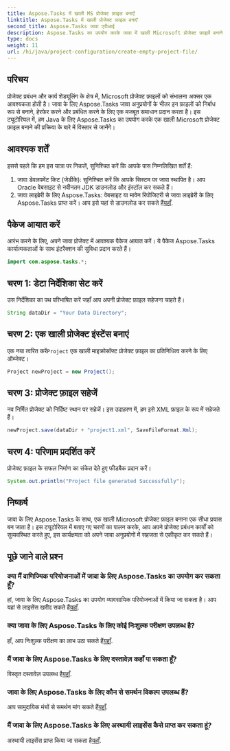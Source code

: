 ```yaml
---
title: Aspose.Tasks में खाली MS प्रोजेक्ट फ़ाइल बनाएँ
linktitle: Aspose.Tasks में खाली प्रोजेक्ट फ़ाइल बनाएँ
second_title: Aspose.Tasks जावा एपीआई
description: Aspose.Tasks का उपयोग करके जावा में खाली Microsoft प्रोजेक्ट फ़ाइलें बनाने का तरीका जानें। निर्बाध एकीकरण के लिए आसान कदम.
type: docs
weight: 11
url: /hi/java/project-configuration/create-empty-project-file/
---
```

## परिचय
प्रोजेक्ट प्रबंधन और कार्य शेड्यूलिंग के क्षेत्र में, Microsoft प्रोजेक्ट फ़ाइलों को संभालना अक्सर एक आवश्यकता होती है। जावा के लिए Aspose.Tasks जावा अनुप्रयोगों के भीतर इन फ़ाइलों को निर्बाध रूप से बनाने, हेरफेर करने और प्रबंधित करने के लिए एक मजबूत समाधान प्रदान करता है। इस ट्यूटोरियल में, हम Java के लिए Aspose.Tasks का उपयोग करके एक खाली Microsoft प्रोजेक्ट फ़ाइल बनाने की प्रक्रिया के बारे में विस्तार से जानेंगे।
## आवश्यक शर्तें
इससे पहले कि हम इस यात्रा पर निकलें, सुनिश्चित करें कि आपके पास निम्नलिखित शर्तें हैं:
1. जावा डेवलपमेंट किट (जेडीके): सुनिश्चित करें कि आपके सिस्टम पर जावा स्थापित है। आप Oracle वेबसाइट से नवीनतम JDK डाउनलोड और इंस्टॉल कर सकते हैं।
2.  जावा लाइब्रेरी के लिए Aspose.Tasks: वेबसाइट या मावेन रिपोजिटरी से जावा लाइब्रेरी के लिए Aspose.Tasks प्राप्त करें। आप इसे यहां से डाउनलोड कर सकते हैं[यहाँ](https://releases.aspose.com/tasks/java/).

## पैकेज आयात करें
आरंभ करने के लिए, अपने जावा प्रोजेक्ट में आवश्यक पैकेज आयात करें। ये पैकेज Aspose.Tasks कार्यात्मकताओं के साथ इंटरैक्शन की सुविधा प्रदान करते हैं।
```java
import com.aspose.tasks.*;
```
## चरण 1: डेटा निर्देशिका सेट करें
उस निर्देशिका का पथ परिभाषित करें जहाँ आप अपनी प्रोजेक्ट फ़ाइल सहेजना चाहते हैं।
```java
String dataDir = "Your Data Directory";
```
## चरण 2: एक खाली प्रोजेक्ट इंस्टेंस बनाएं
 एक नया त्वरित करें`Project` एक खाली माइक्रोसॉफ्ट प्रोजेक्ट फ़ाइल का प्रतिनिधित्व करने के लिए ऑब्जेक्ट।
```java
Project newProject = new Project();
```
## चरण 3: प्रोजेक्ट फ़ाइल सहेजें
नव निर्मित प्रोजेक्ट को निर्दिष्ट स्थान पर सहेजें। इस उदाहरण में, हम इसे XML फ़ाइल के रूप में सहेजते हैं।
```java
newProject.save(dataDir + "project1.xml", SaveFileFormat.Xml);
```
## चरण 4: परिणाम प्रदर्शित करें
प्रोजेक्ट फ़ाइल के सफल निर्माण का संकेत देते हुए फीडबैक प्रदान करें।
```java
System.out.println("Project file generated Successfully");
```

## निष्कर्ष
जावा के लिए Aspose.Tasks के साथ, एक खाली Microsoft प्रोजेक्ट फ़ाइल बनाना एक सीधा प्रयास बन जाता है। इस ट्यूटोरियल में बताए गए चरणों का पालन करके, आप अपने प्रोजेक्ट प्रबंधन कार्यों को सुव्यवस्थित करते हुए, इस कार्यक्षमता को अपने जावा अनुप्रयोगों में सहजता से एकीकृत कर सकते हैं।
## पूछे जाने वाले प्रश्न
### क्या मैं वाणिज्यिक परियोजनाओं में जावा के लिए Aspose.Tasks का उपयोग कर सकता हूँ?
 हां, जावा के लिए Aspose.Tasks का उपयोग व्यावसायिक परियोजनाओं में किया जा सकता है। आप यहां से लाइसेंस खरीद सकते हैं[यहाँ](https://purchase.aspose.com/buy).
### क्या जावा के लिए Aspose.Tasks के लिए कोई निःशुल्क परीक्षण उपलब्ध है?
 हाँ, आप निःशुल्क परीक्षण का लाभ उठा सकते हैं[यहाँ](https://releases.aspose.com/).
### मैं जावा के लिए Aspose.Tasks के लिए दस्तावेज़ कहाँ पा सकता हूँ?
 विस्तृत दस्तावेज़ उपलब्ध है[यहाँ](https://reference.aspose.com/tasks/java/).
### जावा के लिए Aspose.Tasks के लिए कौन से समर्थन विकल्प उपलब्ध हैं?
 आप सामुदायिक मंचों से समर्थन मांग सकते हैं[यहाँ](https://forum.aspose.com/c/tasks/15).
### मैं जावा के लिए Aspose.Tasks के लिए अस्थायी लाइसेंस कैसे प्राप्त कर सकता हूं?
 अस्थायी लाइसेंस प्राप्त किया जा सकता है[यहाँ](https://purchase.aspose.com/temporary-license/).